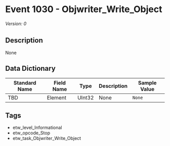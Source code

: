 # Event 1030 - Objwriter_Write_Object
###### Version: 0

## Description
None

## Data Dictionary
|Standard Name|Field Name|Type|Description|Sample Value|
|---|---|---|---|---|
|TBD|Element|UInt32|None|`None`|

## Tags
* etw_level_Informational
* etw_opcode_Stop
* etw_task_Objwriter_Write_Object